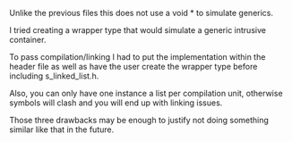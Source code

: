 Unlike the previous files this does not use a void * to simulate generics. 

I tried creating a wrapper type that would simulate a generic intrusive container.

To pass compilation/linking I had to put the implementation within the header file
as well as have the user create the wrapper type before including s_linked_list.h.

Also, you can only have one instance a list per compilation unit, otherwise symbols will clash
and you will end up with linking issues.

Those three drawbacks may be enough to justify not doing something similar like that in the future.
